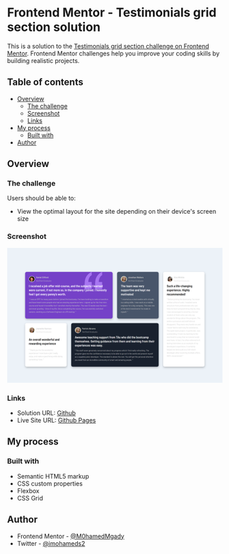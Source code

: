 # Frontend Mentor - Testimonials grid section solution

This is a solution to the [Testimonials grid section challenge on Frontend Mentor](https://www.frontendmentor.io/challenges/testimonials-grid-section-Nnw6J7Un7). Frontend Mentor challenges help you improve your coding skills by building realistic projects.

## Table of contents

- [Overview](#overview)
  - [The challenge](#the-challenge)
  - [Screenshot](#screenshot)
  - [Links](#links)
- [My process](#my-process)
  - [Built with](#built-with)
- [Author](#author)

## Overview

### The challenge

Users should be able to:

- View the optimal layout for the site depending on their device's screen size

### Screenshot

![](./screenshot.png)

### Links

- Solution URL: [Github](https://github.com/M0hamedMagdy/frontendmentor/tree/main/testimonials-grid-section)
- Live Site URL: [Github Pages](http://m0hamedmagdy.github.io/frontendmentor/testimonials-grid-section)

## My process

### Built with

- Semantic HTML5 markup
- CSS custom properties
- Flexbox
- CSS Grid

## Author

- Frontend Mentor - [@M0hamedMgady](https://www.frontendmentor.io/profile/M0hamedMagdyy)
- Twitter - [@imohameds2](https://www.twitter.com/imohameds2)
